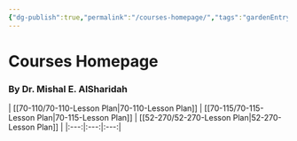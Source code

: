 ```yaml
---
{"dg-publish":true,"permalink":"/courses-homepage/","tags":"gardenEntry","dgHomeLink":true,"dgPassFrontmatter":false,"dgShowBacklinks":true,"dgShowLocalGraph":false,"dgShowInlineTitle":false}
---
```



# Courses Homepage
### By Dr. Mishal E. AlSharidah

| [[70-110/70-110-Lesson Plan|70-110-Lesson Plan]] | [[70-115/70-115-Lesson Plan|70-115-Lesson Plan]] | [[52-270/52-270-Lesson Plan|52-270-Lesson Plan]] |
|:---:|:---:|:---:|

